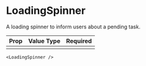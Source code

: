 # LoadingSpinner
A loading spinner to inform users about a pending task.

| Prop |  Value Type | Required |
| --- | --- | --- |
|  |  | | 

```
<LoadingSpinner />
```




